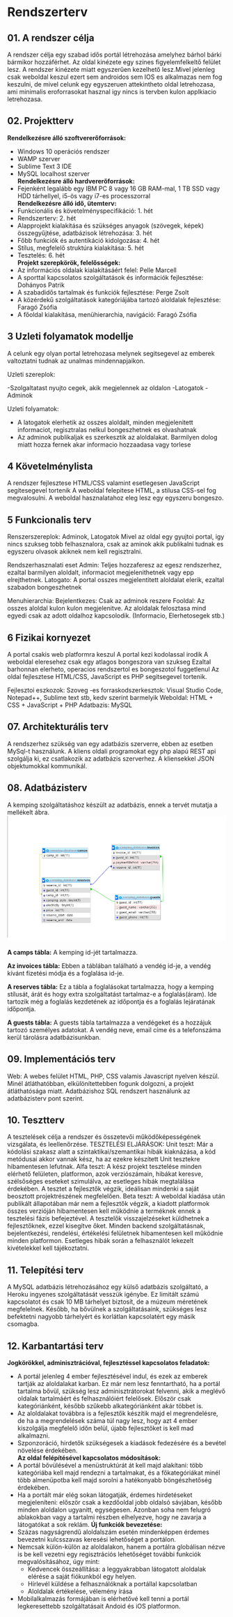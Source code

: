 # Rendszerterv
## 01. A rendszer célja
A rendszer célja egy szabad idős portál létrehozása amelyhez bárhol bárki bármikor hozzáférhet. Az oldal kinézete egy színes figyelemfelkeltő felület lesz. A rendszer kinézete miatt egyszerűen kezelhető lesz.Mivel jelenleg csak weboldal keszul ezert sem androidos sem IOS es alkalmazas nem fog keszulni, de mivel celunk egy egyszeruen attekintheto oldal letrehozasa, ami minimalis eroforrasokat hasznal igy nincs is tervben kulon applkiacio letrehozasa. 

## 02. Projektterv
**Rendelkezésre álló szoftvererőforrások:**
- Windows 10 operációs rendszer
- WAMP szerver
- Sublime Text 3 IDE
- MySQL localhost szerver  
**Rendelkezésre álló hardvererőforrások:**
- Fejenként legalább egy IBM PC 8 vagy 16 GB RAM-mal, 1 TB SSD vagy HDD tárhellyel, i5-ös vagy i7-es processzorral  
**Rendelkezésre álló idő, ütemterv:**
- Funkcionális és követelményspecifikáció: 1. hét
- Rendszerterv: 2. hét
- Alapprojekt kialakítása és szükséges anyagok (szövegek, képek) összegyűjtése, adatbázisok létrehozása: 3. hét
- Főbb funkciók és autentikáció kidolgozása: 4. hét
- Stílus, megfelelő struktúra kialakítása: 5. hét
- Tesztelés: 6. hét  
**Projekt szerepkörök, felelősségek:**
- Az információs oldalak kialakításáért felel: Pelle Marcell
- A sporttal kapcsolatos szolgáltatások és információk fejlesztése: Dohányos Patrik
- A szabadidős tartalmak és funkciók fejlesztése: Perge Zsolt
- A közérdekű szolgáltatások kategóriájába tartozó aloldalak fejlesztése: Faragó Zsófia
- A főoldal kialakítása, menühierarchia, navigáció: Faragó Zsófia

## 3 Uzleti folyamatok modellje

A celunk egy olyan portal letrehozasa melynek segitsegevel az emberek valtoztatni tudnak az unalmas mindennapjaikon.

Uzleti szereplok:

-Szolgaltatast nyujto cegek, akik megjelennek az oldalon
-Latogatok
-Adminok

Uzleti folyamatok:
- A latogatok elerhetik az osszes aloldalt, minden megjelenitett informaciot, regisztralas nelkul bongeszhetnek es olvashatnak
- Az adminok publikaljak es szerkesztik az aloldalakat. Barmilyen dolog miatt hozza fernek akar informacio hozzaadasa vagy torlese

## 4 Követelménylista

A rendszer fejlesztese HTML/CSS valamint esetlegesen JavaScript segitesegevel tortenik A weboldal felepitese HTML, a stilusa CSS-sel fog megvalosulni. A weboldal hasznalatahoz eleg lesz egy egyszeru bongeszo.

## 5 Funkcionalis terv

Renszerszereplok: Adminok, Latogatok
Mivel az oldal egy gyujtoi portal, igy nincs szukseg tobb felhasznalora, csak az aminok akik publikalni tudnak es egyszeru olvasok akiknek nem kell regisztralni.

Rendszerhasznalati eset
Admin: Teljes hozzaferesz az egesz rendszerhez, ezaltal barmilyen aloldalt, informaciot megjelenithetnek vagy epp elrejthetnek.
Latogato: A portal osszes megjelentitett aloldalat elerik, ezaltal szabadon bongeszhetnek

Menuhierarchia:
Bejelentkezes: Csak az adminok reszere
Fooldal: Az osszes aloldal kulon kulon megjelenitve. 
		 Az aloldalak felosztasa mind egyedi csak az adott oldalhoz kapcsolodik. (Informacio, Elerhetosegek stb.)

## 6 Fizikai kornyezet
A portal csakis web platformra keszul
A portal kezi kodolassal irodik
A weboldal eleresehez csak egy atlagos bongeszora van szukseg
	Ezaltal barhonnan elerheto, operacios rendszertol es bongeszotol fuggetlenul
Az oldal fejlesztese HTML/CSS, JavaScript es PHP segitsegevel tortenik.

Fejlesztoi eszkozok:
	Szoveg -es forraskodszerkesztok: Visual Studio Code, Notepad++, Sublime text stb, kedv szerint barmelyik
	Weboldal: HTML + CSS + JavaScript + PHP
	Adatbazis: MySQL	

## 07. Architekturális terv
A rendszerhez szükség van egy adatbázis szerverre, ebben az esetben MySql-t használunk. A kliens oldali programokat egy php alapú REST api szolgálja ki, ez csatlakozik az adatbázis szerverhez. A kliensekkel JSON objektumokkal kommunikál.	

## 08. Adatbázisterv
A kemping szolgáltatáshoz készült az adatbázis, ennek a tervét mutatja a mellékelt ábra.  
![Adatbázisterv a foglalásokhoz](https://github.com/NagyAkos/AFP_2020_B/blob/master/docs/database_model.png)

**A camps tábla:**
A kemping id-jét tartalmazza.

**Az invoices tábla:**
Ebben a táblában található a vendég id-je, a vendég kívánt fizetési módja és a foglalása id-je.

**A reserves tábla:**
Ez a tábla a foglalásokat tartalmazza, hogy a kemping stílusát, árát és hogy extra szolgáltatást tartalmaz-e a foglalás(áram). Ide tartozik még a foglalás kezdetének az időpontja és a foglalás lejáratának időpontja.

**A guests tábla:**
A guests tábla tartalmazza a vendégeket és a hozzájuk tartozó személyes adatokat. A vendég neve, email címe és a telefonszáma kerül tárolásra adatbázisunkban.

## 09. Implementációs terv

Web: A webes felület HTML, PHP, CSS valamis Javascript nyelven készül. Minél átláthatóbban, elkülönítettebben fogunk dolgozni, a projekt átláthatósága miatt. Adatbázishoz SQL rendszert használunk az adatbázisterv pont szerint.

## 10. Tesztterv

A tesztelések célja a rendszer és összetevői működőképességének vizsgálata, és leellenőrzése. TESZTELÉSI ELJÁRÁSOK: Unit teszt: Már a kódolási szakasz alatt a szintaktikai/szemantikai hibák kiaknázása, a kód metódusai akkor vannak kész, ha az ezekre készített Unit tesztekre hibamentesen lefutnak. Alfa teszt: A kész projekt tesztelése minden elérhető felületen, platformon, azok verziószámain, hibákat keresve, szélsőséges eseteket szimulálva, az esetleges hibák megtalálása érdekében. A tesztet a fejlesztők végzik, ideálisan mindenki a saját beosztott projektrészének megfelelően. Beta teszt: A weboldal kiadása után publikált állapotában már nem a fejlesztők végzik, a kiadott platformok összes verzióján hibamentesen kell működnie a terméknek ennek a tesztelési fázis befejeztével. A tesztelők visszajelzéseket küldhetnek a fejlesztőknek, ezzel kisegítve őket. Minden backend szolgáltatásnak, bejelentkezési, rendelési, értékelési felületnek hibamentesen kell működnie minden platformon. Esetleges hibák során a felhasználót lekezelt kivételekkel kell tájékoztatni.


## 11. Telepítési terv

A MySQL adatbázis létrehozásához egy külső adatbázis szolgáltató, a Heroku ingyenes szolgáltatását vesszük igénybe. Ez limitált számú kapcsolatot és csak 10 MB tárhelyet biztosít, de a múzeum méretének megfelelnek. Később, ha bővülnek a szolgáltatásaink, szükséges lesz befektetni nagyobb tárhelyért és korlátlan kapcsolatért egy másik csomagba.

## 12. Karbantartási terv
**Jogkörökkel, adminisztrációval, fejlesztéssel kapcsolatos feladatok:**
- A portál jelenleg 4 ember fejlesztésével indul, és ezek az emberek tartják az aloldalakat karban. Ez már nem lesz fenntartható, ha a portál tartalma bővül, szükség lesz adminisztrátorokat felvenni, akik a meglévő oldalak tartalmáért és felhasználóiért felelősek. Először csak kategóriánként, később szűkebb alkategóriánként akár többet is.
- Az aloldalakat továbbra is a fejlesztők készítik majd el megrendelésre, de ha a megrendelések száma túl nagy lesz, hogy azt 4 ember kiszolgálja megfelelő időn belül, újabb fejlesztőket is kell mad alkalmazni.
- Szponzoráció, hirdetők szükségesek a kiadások fedezésére és a bevétel növelése érdekében.  
**Az oldal felépítésével kapcsolatos módosítások:**
- A portál bővülésével a menüstruktúrát át kell majd alakítani: több kategóriába kell majd rendezni a tartalmakat, és a főkategóriákat minél több almenüpotba kell majd sorolni a hatékonyabb böngészhetőség érdekében.
- Ha a portált már elég sokan látogatják, érdemes hirdetéseket megjeleníteni: először csak a kezdőoldal jobb oldalsó sávjában, később minden aloldalon ugyanitt, egységesen. Azonban soha nem felugró ablakokban vagy a tartalmi részben elhelyezve, hogy ne zavarja a látogatókat a sok reklám. 
**Új funkciók bevezetése:**
- Százas nagyságrendű aloldalszám esetén mindenképpen érdemes bevezetni kulcsszavas keresési lehetőséget a portálon.
- Nemcsak külön-külön az aloldalakon, hanem a portálra globálisan nézve is be kell vezetni egy regisztrációs lehetőséget további funkciók megvalósításához, úgy mint:
	- Kedvencek összeállítása: a leggyakrabban látogatott aloldalak elérése a saját fiókunkból egy helyen.
	- Hírlevél küldése a felhasználóknak a portállal kapcsolatban
	- Aloldalak értékelése, vélemény írása
- Mobilalkalmazás formájában is elérhetővé kell tenni a portál legkeresettebb szolgáltatásait Andoid és iOS platformon.
